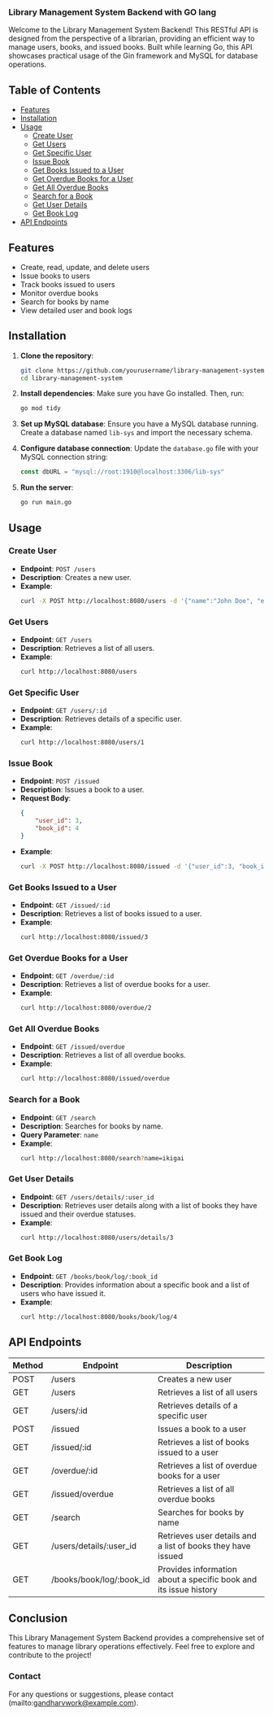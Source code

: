 ### Library Management System Backend with GO lang

Welcome to the Library Management System Backend! This RESTful API is designed from the perspective of a librarian, providing an efficient way to manage users, books, and issued books. Built while learning Go, this API showcases practical usage of the Gin framework and MySQL for database operations.


## Table of Contents

- [Features](#features)
- [Installation](#installation)
- [Usage](#usage)
  - [Create User](#create-user)
  - [Get Users](#get-users)
  - [Get Specific User](#get-specific-user)
  - [Issue Book](#issue-book)
  - [Get Books Issued to a User](#get-books-issued-to-a-user)
  - [Get Overdue Books for a User](#get-overdue-books-for-a-user)
  - [Get All Overdue Books](#get-all-overdue-books)
  - [Search for a Book](#search-for-a-book)
  - [Get User Details](#get-user-details)
  - [Get Book Log](#get-book-log)
- [API Endpoints](#api-endpoints)

## Features

- Create, read, update, and delete users
- Issue books to users
- Track books issued to users
- Monitor overdue books
- Search for books by name
- View detailed user and book logs

## Installation

1. **Clone the repository**:
   ```bash
   git clone https://github.com/yourusername/library-management-system.git
   cd library-management-system
   ```

2. **Install dependencies**:
   Make sure you have Go installed. Then, run:
   ```bash
   go mod tidy
   ```

3. **Set up MySQL database**:
   Ensure you have a MySQL database running. Create a database named `lib-sys` and import the necessary schema.

4. **Configure database connection**:
   Update the `database.go` file with your MySQL connection string:
   ```go
   const dbURL = "mysql://root:1910@localhost:3306/lib-sys"
   ```

5. **Run the server**:
   ```bash
   go run main.go
   ```

## Usage

### Create User

- **Endpoint**: `POST /users`
- **Description**: Creates a new user.
- **Example**:
  ```bash
  curl -X POST http://localhost:8080/users -d '{"name":"John Doe", "email":"john@example.com"}'
  ```

### Get Users

- **Endpoint**: `GET /users`
- **Description**: Retrieves a list of all users.
- **Example**:
  ```bash
  curl http://localhost:8080/users
  ```

### Get Specific User

- **Endpoint**: `GET /users/:id`
- **Description**: Retrieves details of a specific user.
- **Example**:
  ```bash
  curl http://localhost:8080/users/1
  ```

### Issue Book

- **Endpoint**: `POST /issued`
- **Description**: Issues a book to a user.
- **Request Body**:
  ```json
  {
      "user_id": 3,
      "book_id": 4
  }
  ```
- **Example**:
  ```bash
  curl -X POST http://localhost:8080/issued -d '{"user_id":3, "book_id":4}'
  ```

### Get Books Issued to a User

- **Endpoint**: `GET /issued/:id`
- **Description**: Retrieves a list of books issued to a user.
- **Example**:
  ```bash
  curl http://localhost:8080/issued/3
  ```

### Get Overdue Books for a User

- **Endpoint**: `GET /overdue/:id`
- **Description**: Retrieves a list of overdue books for a user.
- **Example**:
  ```bash
  curl http://localhost:8080/overdue/2
  ```

### Get All Overdue Books

- **Endpoint**: `GET /issued/overdue`
- **Description**: Retrieves a list of all overdue books.
- **Example**:
  ```bash
  curl http://localhost:8080/issued/overdue
  ```

### Search for a Book

- **Endpoint**: `GET /search`
- **Description**: Searches for books by name.
- **Query Parameter**: `name`
- **Example**:
  ```bash
  curl http://localhost:8080/search?name=ikigai
  ```

### Get User Details

- **Endpoint**: `GET /users/details/:user_id`
- **Description**: Retrieves user details along with a list of books they have issued and their overdue statuses.
- **Example**:
  ```bash
  curl http://localhost:8080/users/details/3
  ```

### Get Book Log

- **Endpoint**: `GET /books/book/log/:book_id`
- **Description**: Provides information about a specific book and a list of users who have issued it.
- **Example**:
  ```bash
  curl http://localhost:8080/books/book/log/4
  ```

## API Endpoints

| Method | Endpoint                           | Description                                                       |
|--------|------------------------------------|-------------------------------------------------------------------|
| POST   | /users                             | Creates a new user                                                |
| GET    | /users                             | Retrieves a list of all users                                     |
| GET    | /users/:id                         | Retrieves details of a specific user                              |
| POST   | /issued                            | Issues a book to a user                                           |
| GET    | /issued/:id                        | Retrieves a list of books issued to a user                        |
| GET    | /overdue/:id                       | Retrieves a list of overdue books for a user                      |
| GET    | /issued/overdue                    | Retrieves a list of all overdue books                             |
| GET    | /search                            | Searches for books by name                                        |
| GET    | /users/details/:user_id            | Retrieves user details and a list of books they have issued       |
| GET    | /books/book/log/:book_id           | Provides information about a specific book and its issue history  |

## Conclusion

This Library Management System Backend provides a comprehensive set of features to manage library operations effectively. Feel free to explore and contribute to the project!


### Contact

For any questions or suggestions, please contact (mailto:gandharvwork@example.com).

